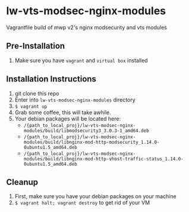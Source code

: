 # lw-vts-modsec-nginx-modules
Vagrantfile build of mwp v2's nginx modsecurity and vts modules

## Pre-Installation
1. Make sure you have `vagrant` and `virtual box` installed

## Installation Instructions
1. git clone this repo
2. Enter into `lw-vts-modsec-nginx-modules` directory
3. `$ vagrant up` 
4. Grab some coffee, this will take awhile.
5. Your debian packages will be located here:
    - `/{path_to_local_proj}/lw-vts-modsec-nginx-modules/build/libmodsecurity3_3.0.3-1_amd64.deb`
    - `/{path_to_local_proj}/lw-vts-modsec-nginx-modules/build/libnginx-mod-http-modsecurity_1.14.0-0ubuntu1.5_amd64.deb`
    - `/{path_to_local_proj}/lw-vts-modsec-nginx-modules/build/libnginx-mod-http-vhost-traffic-status_1.14.0-0ubuntu1.5_amd64.deb`

## Cleanup
1. First, make sure you have your debian packages on your machine
2. `$ vagrant halt; vagrant destroy` to get rid of your VM
